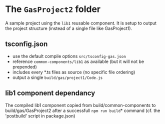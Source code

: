 # The `GasProject2` folder

A sample project using the  `lib1` reusable component. It is setup to output the project structure (instead of a single file like GasProject1).

## tsconfig.json

- use the default compile options `src/tsconfig-gas.json`
- reference `common-components/lib1` as available (but it will not be prepended)
- includes every *.ts files as source (no specific file ordering)
- output a single `build/gas/project1/Code.js`

## lib1 component dependancy

The compiled lib1 component copied from build/common-components to build/gas/GasProject2 after a successfull `npm run build`* command (cf. the 'postbuild' script in package.json)
